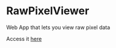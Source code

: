 # RawPixelViewer
Web App that lets you view raw pixel data

Access it [here](https://chafey.github.io/RawPixelViewer/index.html)
